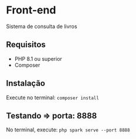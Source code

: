 # Front-end
Sistema de consulta de livros

## Requisitos
- PHP 8.1 ou superior
- Composer

## Instalação
Execute no terminal:
<code>composer install</code>

## Testando => porta: 8888
No terminal, execute:
<code>php spark serve --port 8888</code>